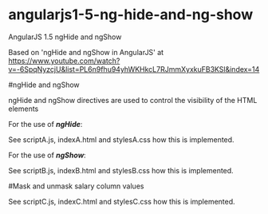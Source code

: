 # angularjs1-5-ng-hide-and-ng-show
AngularJS 1.5 ngHide and ngShow

Based on 'ngHide and ngShow in AngularJS' at https://www.youtube.com/watch?v=-6SpqNyzcjU&list=PL6n9fhu94yhWKHkcL7RJmmXyxkuFB3KSl&index=14

#ngHide and ngShow

ngHide and ngShow directives are used to control the visibility of the HTML elements

For the use of ***ngHide***:

See scriptA.js, indexA.html and stylesA.css how this is implemented.

For the use of ***ngShow***:

See scriptB.js, indexB.html and stylesB.css how this is implemented.

#Mask and unmask salary column values

See scriptC.js, indexC.html and stylesC.css how this is implemented.
